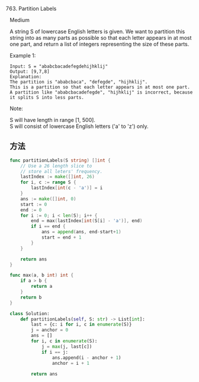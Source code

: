 763. Partition Labels


Medium


A string S of lowercase English letters is given. We want to partition this string into as many parts as possible so that each letter appears in at most one part, and return a list of integers representing the size of these parts.

 

Example 1:

```
Input: S = "ababcbacadefegdehijhklij"
Output: [9,7,8]
Explanation:
The partition is "ababcbaca", "defegde", "hijhklij".
This is a partition so that each letter appears in at most one part.
A partition like "ababcbacadefegde", "hijhklij" is incorrect, because it splits S into less parts.
```
 

Note:

S will have length in range [1, 500].  
S will consist of lowercase English letters ('a' to 'z') only.


## 方法

```go
func partitionLabels(S string) []int {
	// Use a 26 length slice to
	// store all leters' frequency.
	lastIndex := make([]int, 26)
	for i, c := range S {
		lastIndex[int(c - 'a')] = i
	}
	ans := make([]int, 0)
	start := 0
	end := 0
	for i := 0; i < len(S); i++ {
		end = max(lastIndex[int(S[i] - 'a')], end)
		if i == end {
			ans = append(ans, end-start+1)
			start = end + 1
		}
	}

	return ans
}

func max(a, b int) int {
	if a > b {
		return a
	}
	return b
}

```


```python
class Solution:
    def partitionLabels(self, S: str) -> List[int]:
        last = {c: i for i, c in enumerate(S)}
        j = anchor = 0
        ans = []
        for i, c in enumerate(S):
            j = max(j, last[c])
            if i == j:
                ans.append(i - anchor + 1)
                anchor = i + 1
            
        return ans

```